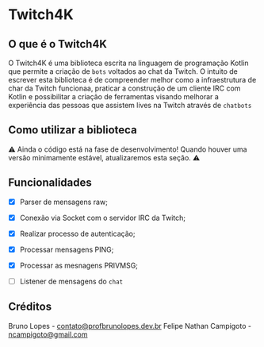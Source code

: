 # Twitch4K

## O que é o Twitch4K
O Twitch4K é uma biblioteca escrita na linguagem de programação Kotlin que permite a criação de `bots` voltados ao chat da Twitch. O intuito de escrever esta biblioteca é de compreender melhor como a infraestrutura de char da Twitch funcionaa, praticar a construção de um cliente IRC com Kotlin e possibilitar a criação de ferramentas visando melhorar a experiência das pessoas que assistem lives na Twitch através de `chatbots`

## Como utilizar a biblioteca
:warning: Ainda o código está na fase de desenvolvimento! Quando houver uma versão minimamente estável, atualizaremos esta seção. :warning:


## Funcionalidades 
- [X] Parser de mensagens raw;
- [X] Conexão via Socket com o servidor IRC da Twitch;
- [X] Realizar processo de autenticação;
- [X] Processar mensagens PING;
- [X] Processar as mesnagens PRIVMSG;
- [ ] Listener de mensagens do `chat`


## Créditos
Bruno Lopes - contato@profbrunolopes.dev.br
Felipe Nathan Campigoto - ncampigoto@gmail.com